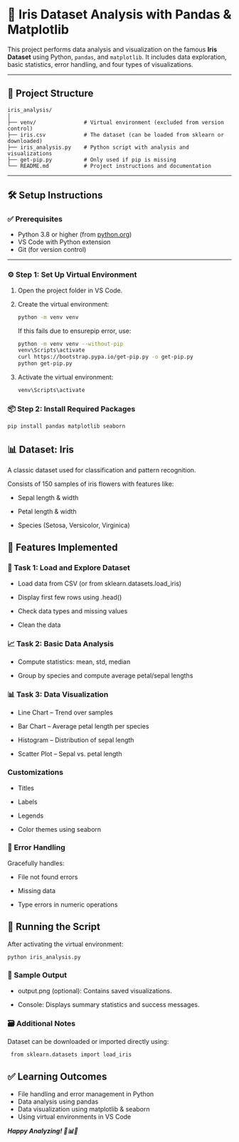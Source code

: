# 🌸 Iris Dataset Analysis with Pandas & Matplotlib

This project performs data analysis and visualization on the famous **Iris Dataset** using Python, `pandas`, and `matplotlib`. It includes data exploration, basic statistics, error handling, and four types of visualizations.

---

## 📁 Project Structure

   ```text
   iris_analysis/
   │
   ├── venv/               # Virtual environment (excluded from version control)
   ├── iris.csv            # The dataset (can be loaded from sklearn or downloaded)
   ├── iris_analysis.py    # Python script with analysis and visualizations
   ├── get-pip.py          # Only used if pip is missing
   └── README.md           # Project instructions and documentation
   ```

---

## 🛠️ Setup Instructions

### ✅ Prerequisites

- Python 3.8 or higher (from [python.org](https://www.python.org/downloads/))
- VS Code with Python extension
- Git (for version control)

---

### ⚙️ Step 1: Set Up Virtual Environment

1. Open the project folder in VS Code.
2. Create the virtual environment:

   ```bash
   python -m venv venv
   ```

   If this fails due to ensurepip error, use:

   ```bash
   python -m venv venv --without-pip
   venv\Scripts\activate
   curl https://bootstrap.pypa.io/get-pip.py -o get-pip.py
   python get-pip.py
   ```

3. Activate the virtual environment:

   ```bash
   venv\Scripts\activate
   ```

### 📦 Step 2: Install Required Packages

   ```bash
   pip install pandas matplotlib seaborn
   ```

## 📊 Dataset: Iris

A classic dataset used for classification and pattern recognition.

Consists of 150 samples of iris flowers with features like:

- Sepal length & width

- Petal length & width

- Species (Setosa, Versicolor, Virginica)
  
## 🧠 Features Implemented

### 📝 Task 1: Load and Explore Dataset

- Load data from CSV (or from sklearn.datasets.load_iris)

- Display first few rows using .head()

- Check data types and missing values

- Clean the data

### 📈 Task 2: Basic Data Analysis

- Compute statistics: mean, std, median

- Group by species and compute average petal/sepal lengths

### 📊 Task 3: Data Visualization

- Line Chart – Trend over samples

- Bar Chart – Average petal length per species

- Histogram – Distribution of sepal length

- Scatter Plot – Sepal vs. petal length

### Customizations

- Titles

- Labels

- Legends

- Color themes using seaborn

### 🧪 Error Handling

Gracefully handles:

- File not found errors

- Missing data

- Type errors in numeric operations

## 🚀 Running the Script

After activating the virtual environment:

   ```bash
   python iris_analysis.py
   ```

### 📸 Sample Output

- output.png (optional): Contains saved visualizations.

- Console: Displays summary statistics and success messages.

### 🗃️ Additional Notes

Dataset can be downloaded or imported directly using:

   ```bash
    from sklearn.datasets import load_iris
   ```

## ✅ Learning Outcomes

- File handling and error management in Python
- Data analysis using pandas
- Data visualization using matplotlib & seaborn
- Using virtual environments in VS Code

***Happy Analyzing! 🌸📊🐍***
